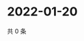 # 2022-01-20

共 0 条

<!-- BEGIN WEIBO -->
<!-- 最后更新时间 Thu Jan 20 2022 15:11:21 GMT+0800 (China Standard Time) -->

<!-- END WEIBO -->
